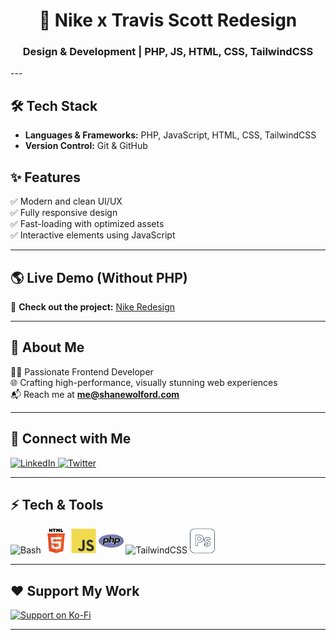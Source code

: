 <h1 align="center">🚀 Nike x Travis Scott Redesign</h1>
<h3 align="center">Design & Development | PHP, JS, HTML, CSS, TailwindCSS</h3>
---

## 🛠️ Tech Stack
- **Languages & Frameworks:** PHP, JavaScript, HTML, CSS, TailwindCSS
- **Version Control:** Git & GitHub

## ✨ Features
✅ Modern and clean UI/UX <br>
✅ Fully responsive design <br>
✅ Fast-loading with optimized assets <br>
✅ Interactive elements using JavaScript <br>

---

## 🌎 Live Demo (Without PHP)
🔗 **Check out the project:** [Nike Redesign](https://shane-develops.github.io/Nike-Design/)

---

## 💬 About Me
👨‍💻 Passionate Frontend Developer <br>
🌐 Crafting high-performance, visually stunning web experiences <br>
📬 Reach me at **[me@shanewolford.com](mailto:me@shanewolford.com)**

---

## 📡 Connect with Me
<p align="left">
  <a href="https://linkedin.com/in/shanewolford" target="_blank">
    <img src="https://img.shields.io/badge/LinkedIn-Connect-blue?style=for-the-badge&logo=linkedin" alt="LinkedIn"/>
  </a>
  <a href="https://twitter.com/shanew_dev" target="_blank">
    <img src="https://img.shields.io/badge/Twitter-Follow-blue?style=for-the-badge&logo=twitter" alt="Twitter"/>
  </a>
</p>

---

## ⚡ Tech & Tools
<p align="left">
  <img src="https://www.vectorlogo.zone/logos/gnu_bash/gnu_bash-icon.svg" alt="Bash" width="40" height="40"/>
  <img src="https://raw.githubusercontent.com/devicons/devicon/master/icons/html5/html5-original-wordmark.svg" alt="HTML5" width="40" height="40"/>
  <img src="https://raw.githubusercontent.com/devicons/devicon/master/icons/javascript/javascript-original.svg" alt="JavaScript" width="40" height="40"/>
  <img src="https://raw.githubusercontent.com/devicons/devicon/master/icons/php/php-original.svg" alt="PHP" width="40" height="40"/>
  <img src="https://www.vectorlogo.zone/logos/tailwindcss/tailwindcss-icon.svg" alt="TailwindCSS" width="40" height="40"/>
  <img src="https://raw.githubusercontent.com/devicons/devicon/master/icons/photoshop/photoshop-line.svg" alt="Photoshop" width="40" height="40"/>
</p>

---

## ❤️ Support My Work
<a href="https://ko-fi.com/LunarAPI" target="_blank">
  <img src="https://cdn.ko-fi.com/cdn/kofi3.png?v=3" height="50" width="210" alt="Support on Ko-Fi"/>
</a>

---

